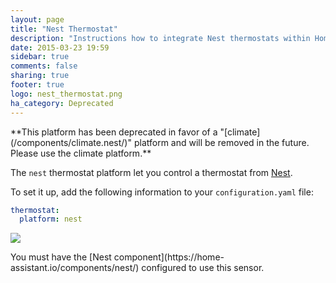 ```yaml
---
layout: page
title: "Nest Thermostat"
description: "Instructions how to integrate Nest thermostats within Home Assistant."
date: 2015-03-23 19:59
sidebar: true
comments: false
sharing: true
footer: true
logo: nest_thermostat.png
ha_category: Deprecated
---
```


<p class='note warning'>
**This platform has been deprecated in favor of a "[climate](/components/climate.nest/)" platform and will be removed in the future. Please use the climate platform.**
</p>

The `nest` thermostat platform let you control a thermostat from [Nest](https://nest.com).

To set it up, add the following information to your `configuration.yaml` file:

```yaml
thermostat:
  platform: nest
```

<p class='img'>
  <img src='{{site_root}}/images/screenshots/nest-thermostat-card.png' />
</p>

<p class='note'>You must have the [Nest component](https://home-assistant.io/components/nest/) configured to use this sensor.</p>
